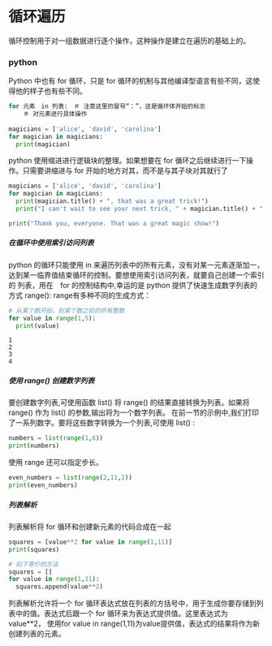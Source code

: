 # 循环遍历

循环控制用于对一组数据进行逐个操作，这种操作是建立在遍历的基础上的。

### python
Python 中也有 for 循环，只是 for 循环的机制与其他编译型语言有些不同，这使得他的样子也有些不同。
```python
for 元素　in 列表:　＃ 注意这里的冒号“：”，这是循环体开始的标志
    ＃ 对元素进行具体操作
    
magicians = ['alice', 'david', 'carolina']
for magician in magicians:
  print(magician)
```
python 使用缩进进行逻辑块的整理。如果想要在 for 循环之后继续进行一下操作。只需要讲缩进与 for 开始的地方对其，而不是与其子块对其就行了
```python
magicians = ['alice', 'david', 'carolina']
for magician in magicians:
  print(magician.title() + ", that was a great trick!")
  print("I can't wait to see your next trick, " + magician.title() + ".\n")

print("Thank you, everyone. That was a great magic show!")
```
##### 在循环中使用索引访问列表
python 的循环只能使用 in 来遍历列表中的所有元素，没有对某一元素逐渐加一，达到某一临界值结束循环的控制。要想使用索引访问列表，就要自己创建一个索引的
列表，用在　for 的控制结构中,幸运的是 python 提供了快速生成数字列表的方式 range():
range有多种不同的生成方式：
```python
# 从某个数开始，到某个数之前的所有整数
for value in range(1,5):
  print(value)
```
```
1
2
3
4
```
##### 使用 range() 创建数字列表
要创建数字列表,可使用函数 list() 将 range() 的结果直接转换为列表。如果将 range() 作为 list() 的参数,输出将为一个数字列表。
在前一节的示例中,我们打印了一系列数字。要将这些数字转换为一个列表,可使用 list() :
```python
numbers = list(range(1,6))
print(numbers)
```
使用 range 还可以指定步长。
```python
even_numbers = list(range(2,11,2))
print(even_numbers)
```

##### 列表解析
列表解析将 for 循环和创建新元素的代码合成在一起
```python
squares = [value**2 for value in range(1,11)]
print(squares)

# 如下等价的方法
squares = []
for value in range(1,11):
  squares.append(value**2)
```
列表解析允许将一个 for 循环表达式放在列表的方括号中，用于生成你要存储到列表中的值。表达式后跟一个 for 循环来为表达式提供值。这里表达式为value**2，
使用for value in range(1,11)为value提供值，表达式的结果将作为新创建列表的元素。




